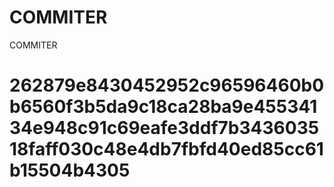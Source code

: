 # COMMITER
COMMITER






# 262879e8430452952c96596460b0b6560f3b5da9c18ca28ba9e45534134e948c91c69eafe3ddf7b343603518faff030c48e4db7fbfd40ed85cc61b15504b4305
